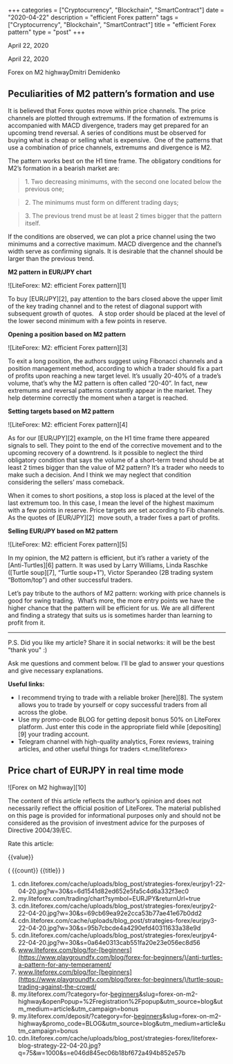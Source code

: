 +++
categories = ["Cryptocurrency", "Blockchain", "SmartContract"]
date = "2020-04-22"
description = "efficient Forex pattern"
tags = ["Cryptocurrency", "Blockchain", "SmartContract"]
title = "efficient Forex pattern"
type = "post"
+++

April 22, 2020

April 22, 2020

Forex on M2 highwayDmitri Demidenko

##  **Peculiarities of M2 pattern’s formation and use**

It is believed that Forex quotes move within price channels. The price
channels are plotted through extremums. If the formation of extremums is
accompanied with MACD divergence, traders may get prepared for an
upcoming trend reversal. A series of conditions must be observed for
buying what is cheap or selling what is expensive.  One of the patterns
that use a combination of price channels, extremums and divergence is
M2.

The pattern works best on the H1 time frame. The obligatory conditions
for M2’s formation in a bearish market are:

> 1\. Two decreasing minimums, with the second one located below the
previous one;

>

> 2\. The minimums must form on different trading days;

>

> 3\. The previous trend must be at least 2 times bigger that the
pattern itself.

If the conditions are observed, we can plot a price channel using the
two minimums and a corrective maximum. MACD divergence and the channel’s
width serve as confirming signals. It is desirable that the channel
should be larger than the previous trend.

 **M2 pattern in EUR/JPY chart**

![LiteForex: M2: efficient Forex pattern][1]

To buy [EUR/JPY][2], pay attention to the bars closed above the upper
limit of the key trading channel and to the retest of diagonal support
with subsequent growth of quotes.   A stop order should be placed at the
level of the lower second minimum with a few points in reserve.

 **Opening a position based on M2 pattern**

![LiteForex: M2: efficient Forex pattern][3]

To exit a long position, the authors suggest using Fibonacci channels
and a position management method, according to which a trader should fix
a part of profits upon reaching a new target level. It’s usually 20-40%
of a trade’s volume, that’s why the M2 pattern is often called “20-40”.
In fact, new extremums and reversal patterns constantly appear in the
market. They help determine correctly the moment when a target is
reached.

 **Setting targets based on M2 pattern**

![LiteForex: M2: efficient Forex pattern][4]

As for our [EUR/JPY][2] example, on the H1 time frame there appeared
signals to sell. They point to the end of the corrective movement and to
the upcoming recovery of a downtrend. Is it possible to neglect the
third obligatory condition that says the volume of a short-term trend
should be at least 2 times bigger than the value of M2 pattern? It’s a
trader who needs to make such a decision. And I think we may neglect
that condition considering the sellers’ mass comeback.

When it comes to short positions, a stop loss is placed at the level of
the last extremum too. In this case, I mean the level of the highest
maximum with a few points in reserve. Price targets are set according to
Fib channels. As the quotes of [EUR/JPY][2]  move south, a trader fixes
a part of profits.

 **Selling EUR/JPY based on M2 pattern**

![LiteForex: M2: efficient Forex pattern][5]

In my opinion, the M2 pattern is efficient, but it’s rather a variety of
the [Anti-Turtles][6] pattern. It was used by Larry Williams, Linda
Raschke ([Turtle soup][7], “Turtle soup+1”), Victor Sperandeo (2B
trading system “Bottom/top”) and other successful traders.

Let’s pay tribute to the authors of M2 pattern: working with price
channels is good for swing trading.  What’s more, the more entry points
we have the higher chance that the pattern will be efficient for us. We
are all different and finding a strategy that suits us is sometimes
harder than learning to profit from it.

* * *

P.S. Did you like my article? Share it in social networks: it will be
the best “thank you" :)

Ask me questions and comment below. I’ll be glad to answer your
questions and give necessary explanations.

 **Useful links:**

  * I recommend trying to trade with a reliable broker [here][8]. The system allows you to trade by yourself or copy successful traders from all across the globe.
  * Use my promo-code BLOG for getting deposit bonus 50% on LiteForex platform. Just enter this code in the appropriate field while [depositing][9] your trading account.
  * Telegram channel with high-quality analytics, Forex reviews, training articles, and other useful things for traders <t.me/liteforex>







## Price chart of EURJPY in real time mode

![Forex on M2 highway][10]

The content of this article reflects the author’s opinion and does not
necessarily reflect the official position of LiteForex. The material
published on this page is provided for informational purposes only and
should not be considered as the provision of investment advice for the
purposes of Directive 2004/39/EC.

Rate this article:

{{value}}

( {{count}} {{title}} )

   1. cdn.liteforex.com/cache/uploads/blog_post/strategies-forex/eurjpy1-22-04-20.jpg?w=30&s=6d1541d82ed652e5fa5c4d6a332f3ec0
   2. my.liteforex.com/trading/chart?symbol=EURJPY&returnUrl=true
   3. cdn.liteforex.com/cache/uploads/blog_post/strategies-forex/eurjpy2-22-04-20.jpg?w=30&s=69cb69ea92e2cca53b77ae41e67b0dd2
   4. cdn.liteforex.com/cache/uploads/blog_post/strategies-forex/eurjpy3-22-04-20.jpg?w=30&s=95b7cbcde4a4290efd40311633a38e9d
   5. cdn.liteforex.com/cache/uploads/blog_post/strategies-forex/eurjpy4-22-04-20.jpg?w=30&s=0a64e0313cab551fa20e23e056ec8d56
   6. www.liteforex.com/blog/for-[beginners](https://www.playgroundfx.com/blog/forex-for-beginners/)/anti-turtles-a-pattern-for-any-temperament/
   7. www.liteforex.com/blog/for-[beginners](https://www.playgroundfx.com/blog/forex-for-beginners/)/turtle-soup-trading-against-the-crowd/
   8. my.liteforex.com/?category=for-[beginners](https://www.playgroundfx.com/blog/forex-for-beginners/)&slug=forex-on-m2-highway&openPopup=%2Fregistration%2Fpopup&utm_source=blog&utm_medium=article&utm_campaign=bonus
   9. my.liteforex.com/deposit/?category=for-[beginners](https://www.playgroundfx.com/blog/forex-for-beginners/)&slug=forex-on-m2-highway&promo_code=BLOG&utm_source=blog&utm_medium=article&utm_campaign=bonus
   10. cdn.liteforex.com/cache/uploads/blog_post/strategies-forex/liteforex-blog-strategy-22-04-20.jpg?q=75&w=1000&s=e046d845ec06b18bf672a494b852e57b